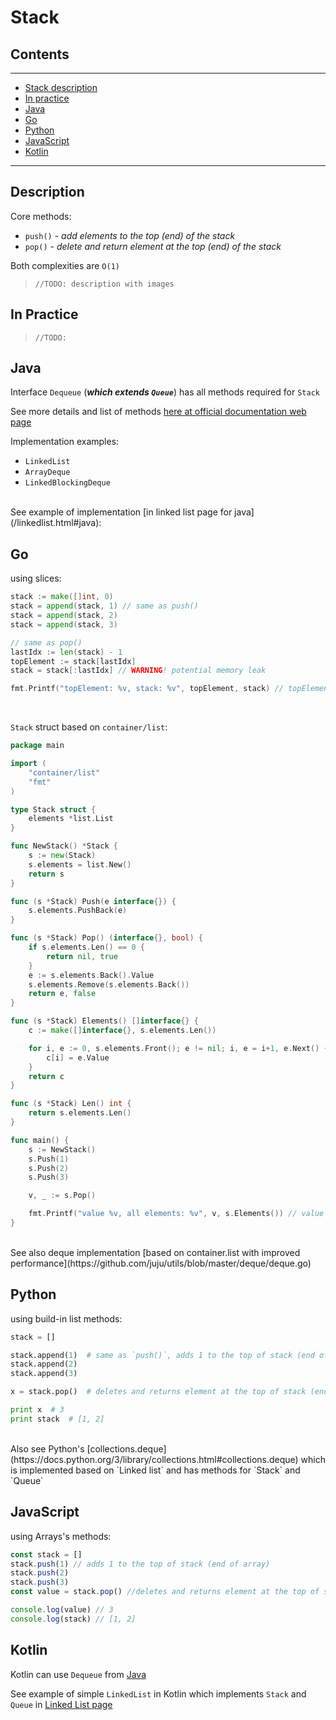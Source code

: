 # Stack

## Contents
---

- [Stack description](#description)
- [In practice](#practice)
- [Java](#java)
- [Go](#go)
- [Python](#python)
- [JavaScript](#javascript)
- [Kotlin](#kotlin)

---

<div id="description"/>

## Description
Core methods:

- `push()` - _add elements to the top (end) of the stack_ 
- `pop()` - _delete and return element at the top (end) of the stack_

Both complexities are `O(1)`

> ``//TODO: description with images``


<div id="practice"/>

## In Practice 
> ``//TODO: ``


<div id="java"/>

## Java
Interface `Dequeue` (**_which extends `Queue`_**) has all methods required for `Stack`

See more details and list of methods [here at official documentation web page](https://docs.oracle.com/javase/8/docs/api/java/util/Deque.html)

Implementation examples:

- `LinkedList` 
- `ArrayDeque`  
- `LinkedBlockingDeque`

<br/>
See example of implementation [in linked list page for java](/linkedlist.html#java):



<div id="go"/>

## Go
using slices:
```go
stack := make([]int, 0)
stack = append(stack, 1) // same as push()
stack = append(stack, 2)
stack = append(stack, 3)

// same as pop()
lastIdx := len(stack) - 1
topElement := stack[lastIdx]
stack = stack[:lastIdx] // WARNING! potential memory leak

fmt.Printf("topElement: %v, stack: %v", topElement, stack) // topElement: 3, stack: [1 2]
```

<br/>

`Stack` struct based on `container/list`:
```go
package main

import (
	"container/list"
	"fmt"
)

type Stack struct {
	elements *list.List
}

func NewStack() *Stack {
	s := new(Stack)
	s.elements = list.New()
	return s
}

func (s *Stack) Push(e interface{}) {
	s.elements.PushBack(e)
}

func (s *Stack) Pop() (interface{}, bool) {
	if s.elements.Len() == 0 {
		return nil, true
	}
	e := s.elements.Back().Value
	s.elements.Remove(s.elements.Back())
	return e, false
}

func (s *Stack) Elements() []interface{} {
	c := make([]interface{}, s.elements.Len())

	for i, e := 0, s.elements.Front(); e != nil; i, e = i+1, e.Next() {
		c[i] = e.Value
	}
	return c
}

func (s *Stack) Len() int {
	return s.elements.Len()
}

func main() {
	s := NewStack()
	s.Push(1)
	s.Push(2)
	s.Push(3)

	v, _ := s.Pop()

	fmt.Printf("value %v, all elements: %v", v, s.Elements()) // value 3, all elements: [1 2]
}
```

<br/>
See also deque implementation [based on container.list with improved performance](https://github.com/juju/utils/blob/master/deque/deque.go)


<div id="python"/>

## Python
using build-in list methods:

```python
stack = []

stack.append(1)  # same as `push()`, adds 1 to the top of stack (end of list)
stack.append(2)
stack.append(3)

x = stack.pop()  # deletes and returns element at the top of stack (end of list)

print x  # 3
print stack  # [1, 2]
```

<br/>
Also see Python's [collections.deque](https://docs.python.org/3/library/collections.html#collections.deque) which is implemented based on `Linked list` and has methods for `Stack` and `Queue`


<div id="javascript"/>

## JavaScript
using Arrays's methods:
```javascript
const stack = []
stack.push(1) // adds 1 to the top of stack (end of array)
stack.push(2)
stack.push(3)
const value = stack.pop() //deletes and returns element at the top of stack (end of array)

console.log(value) // 3
console.log(stack) // [1, 2]
```



<div id="kotlin"/>

## Kotlin
Kotlin can use `Dequeue` from [Java](#java)

See example of simple `LinkedList` in Kotlin which implements `Stack` and `Queue` in [Linked List page](/linkedlist.html#kotlin)